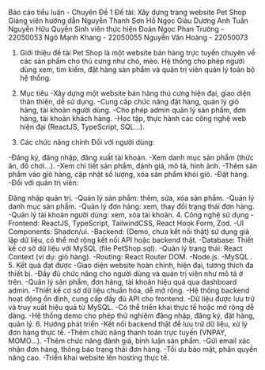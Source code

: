 Báo cáo tiểu luận - Chuyên Đề 1
Đề tài: Xây dựng trang website Pet Shop
Giảng viên hướng dẫn 
	Nguyễn Thanh Sơn
	Hồ Ngọc Giàu
	Dương Anh Tuấn
	Nguyễn Hữu Quyền
Sinh viên thực hiện
	Đoàn Ngọc Phan Trường - 22050053
	Ngô Mạnh Khang - 22050055
	Nguyễn Văn Hoàng - 22050073
1. Giới thiệu đề tài
	Pet Shop là một website bán hàng trực tuyến chuyên về các sản phẩm cho thú cưng như chó, mèo. Hệ thống cho phép người dùng xem, tìm kiếm, đặt hàng sản phẩm và quản trị viên quản lý toàn bộ hệ thống.

2. Mục tiêu
-Xây dựng một website bán hàng thú cưng hiện đại, giao diện thân thiện, dễ sử dụng.
-Cung cấp chức năng đặt hàng, quản lý giỏ hàng, tài khoản người dùng.
-Cho phép admin quản lý sản phẩm, đơn hàng, tài khoản khách hàng.
-Học tập, thực hành các công nghệ web hiện đại (ReactJS, TypeScript, SQL...).
3. Các chức năng chính
Đối với người dùng:

-Đăng ký, đăng nhập, đăng xuất tài khoản.
-Xem danh mục sản phẩm (thức ăn, đồ chơi...).
-Xem chi tiết sản phẩm, đánh giá, mô tả, hình ảnh.
-Thêm sản phẩm vào giỏ hàng, cập nhật số lượng, xóa sản phẩm khỏi giỏ.
-Đặt hàng.
-Đối với quản trị viên:

Đăng nhập quản trị.
-Quản lý sản phẩm: thêm, sửa, xóa sản phẩm.
-Quản lý danh mục sản phẩm.
-Quản lý đơn hàng: xem, thay đổi trạng thái đơn hàng.
-Quản lý tài khoản người dùng: xem, xóa tài khoản.
4. Công nghệ sử dụng
-Frontend: ReactJS, TypeScript, TailwindCSS, React Hook Form, Zod.
-UI Components: Shadcn/ui.
-Backend: (Demo, chưa kết nối thật) sử dụng giả lập dữ liệu, có thể mở rộng kết nối API hoặc backend thật.
-Database: Thiết kế cơ sở dữ liệu với MySQL (file PetShop.sql).
-Quản lý trạng thái: React Context (ví dụ: giỏ hàng).
-Routing: React Router DOM.
-Node.js.
-MySQL .
5. Kết quả đạt được
-Giao diện website hoàn chỉnh, hiện đại, tương thích đa thiết bị.
-Đầy đủ chức năng cho người dùng và quản trị viên như mô tả ở trên.
-Quản lý sản phẩm, đơn hàng, tài khoản hiệu quả qua dashboard admin.
-Thiết kế cơ sở dữ liệu chuẩn hóa, dễ mở rộng.
-Hệ thống backend hoạt động ổn định, cung cấp đầy đủ API cho frontend.
-Dữ liệu được lưu trữ và truy xuất hiệu quả từ MySQL.
-Có thể triển khai thực tế hoặc mở rộng dễ dàng.
-Hệ thống demo cho phép thử nghiệm đăng nhập, đăng ký, đặt hàng, quản lý.
6. Hướng phát triển
-Kết nối backend thật để lưu trữ dữ liệu, xử lý đơn hàng thực tế.
-Thêm chức năng thanh toán trực tuyến (VNPAY, MOMO...).
-Thêm chức năng đánh giá, bình luận sản phẩm.
-Gửi email xác nhận đơn hàng, thông báo trạng thái đơn hàng.
-Tối ưu bảo mật, phân quyền nâng cao.
-Triển khai website lên hosting thực tế.
